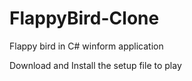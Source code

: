 # FlappyBird-Clone
Flappy bird in C# winform application

Download and Install the setup file to play